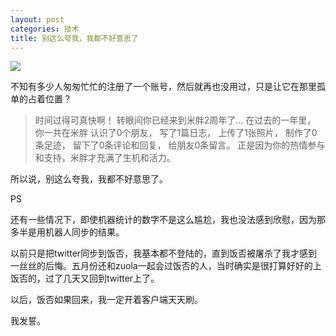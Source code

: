 ```yaml
---
layout: post
categories: 技术
title: 别这么夸我，我都不好意思了
---
```


![](http://ww1.sinaimg.cn/large/4b91f9d5gy1g576dvmhnoj20m60ewwze.jpg)

不知有多少人匆匆忙忙的注册了一个账号，然后就再也没用过，只是让它在那里孤单的占着位置？

> 时间过得可真快啊！
> 转眼间你已经来到米胖2周年了…
> 在过去的一年里，
> 你一共在米胖
> 认识了0个朋友，
> 写了1篇日志，
> 上传了1张照片，
> 制作了0条足迹，
> 留下了0条评论和回复，
> 给朋友0条留言。
> 正是因为你的热情参与和支持，米胖才充满了生机和活力。

所以说，别这么夸我，我都不好意思了。

PS

还有一些情况下，即使机器统计的数字不是这么尴尬，我也没法感到欣慰，因为那多半是用机器人同步的结果。

以前只是把twitter同步到饭否，我基本都不登陆的，直到饭否被屠杀了我才感到一丝丝的后悔。五月份还和zuola一起会过饭否的人，当时确实是很打算好好的上饭否的，过了几天又回到twitter上了。

以后，饭否如果回来，我一定开着客户端天天刷。

我发誓。